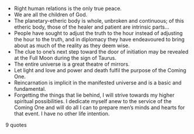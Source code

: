  - Right human relations is the only true peace.
 - We are all the children of God.
 - The planetary-etheric body is whole, unbroken and continuous; of this etheric body, those of the healer and patient are intrinsic parts...
 - People have sought to adjust the truth to the hour instead of adjusting the hour to the truth, and in diplomacy they have endeavoured to bring about as much of the reality as they deem wise.
 - The clue to one’s next step toward the door of initiation may be revealed at the Full Moon during the sign of Taurus.
 - The entire universe is a great theatre of mirrors.
 - Let light and love and power and death fulfil the purpose of the Coming One.
 - Reincarnation is implicit in the manifested universe and is a basic and fundamental.
 - Forgetting the things that lie behind, I will strive towards my higher spiritual possibilities. I dedicate myself anew to the service of the Coming One and will do all I can to prepare men’s minds and hearts for that event. I have no other life intention.

9 quotes